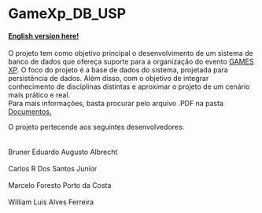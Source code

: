 # GameXp_DB_USP
#### [English version here!](https://github.com/brunereduardo/GameXp_DB_USP/blob/master/Documentos/rEadme.md)

<p> O projeto tem como objetivo principal o desenvolvimento de um sistema de banco de dados que ofereça
  suporte para a organização do evento <a href="https://www.gamexp.com.br/">GAMES XP</a>. O foco do projeto é a
base de dados do sistema, projetada para persistência de dados. Além disso, com o objetivo de integrar
conhecimento de disciplinas distintas e aproximar o projeto de um cenário mais prático e real.<br>Para mais informações, basta procurar pelo arquivo .PDF na pasta <a href="https://github.com/brunereduardo/GameXp_DB_USP/tree/master/Documentos">Documentos.</a></br></p>
<p>O projeto pertecende aos seguintes desenvolvedores:<br></br> <br>Bruner Eduardo Augusto Albrecht</br><br>Carlos R Dos Santos Junior</br><br>Marcelo Foresto Porto da Costa</br>
<br>William Luis Alves Ferreira</br></p>
